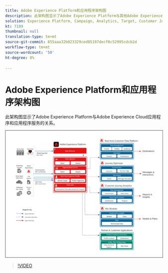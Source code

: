 ```yaml
---
title: Adobe Experience Platform和应用程序架构图
description: 此架构图显示了Adobe Experience Platform与其他Adobe Experience Cloud应用程序和应用程序服务的关系。
solution: Experience Platform, Campaign, Analytics, Target, Customer Journey Analytics, Journey Orchestration, Offer Decisioning, Real-time Customer Data Platform
kt: 7199
thumbnail: null
translation-type: tm+mt
source-git-commit: 855aaa32b023329ced85197decf0c52995cdcb2d
workflow-type: tm+mt
source-wordcount: '50'
ht-degree: 0%

---
```



# Adobe Experience Platform和应用程序架构图

此架构图显示了Adobe Experience Platform与Adobe Experience Cloud应用程序和应用程序服务的关系。

<img src="assets/aep+apps.svg" alt="Experience Platform和应用程序" style="border:1px solid #4a4a4a" />

>[!VIDEO](https://video.tv.adobe.com/v/32456/?quality=12&learn=on)